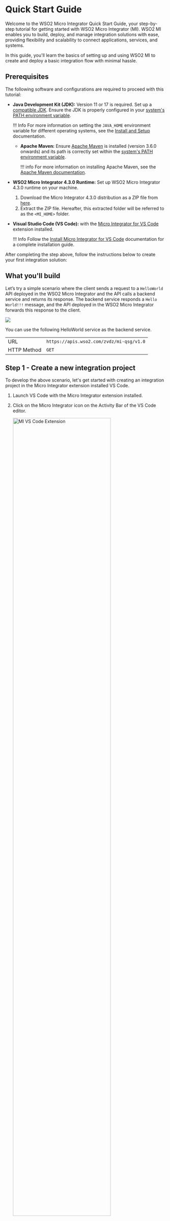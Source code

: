 # Quick Start Guide

Welcome to the WSO2 Micro Integrator Quick Start Guide, your step-by-step tutorial for getting started with WSO2 Micro Integrator (MI). WSO2 MI enables you to build, deploy, and manage integration solutions with ease, providing flexibility and scalability to connect applications, services, and systems.

In this guide, you'll learn the basics of setting up and using WSO2 MI to create and deploy a basic integration flow with minimal hassle.

## Prerequisites

The following software and configurations are required to proceed with this tutorial:

- **Java Development Kit (JDK):** Version 11 or 17 is required. Set up a [compatible JDK]({{base_path}}/install-and-setup/setup/reference/product-compatibility/#tested-jdks). Ensure the JDK is properly configured in your [system's PATH environment variable]({{base_path}}/install-and-setup/install/installing-mi).

    !!! Info
        For more information on setting the `JAVA_HOME` environment variable for different operating systems, see the [Install and Setup]({{base_path}}/install-and-setup/install/installing-mi) documentation.

  - **Apache Maven:** Ensure <a target="_blank" href="https://maven.apache.org/download.cgi">Apache Maven</a> is installed (version 3.6.0 onwards) and its path is correctly set within the <a target="_blank" href="https://maven.apache.org/install.html">system's PATH environment variable</a>.

    !!! info
        For more information on installing Apache Maven, see the <a target="_blank" href="https://maven.apache.org/install.html">Apache Maven documentation</a>.

- **WSO2 Micro Integrator 4.3.0 Runtime:** Set up WSO2 Micro Integrator 4.3.0 runtime on your machine.
    1. Download the Micro Integrator 4.3.0 distribution as a ZIP file from <a target="_blank" href="https://github.com/wso2/micro-integrator/releases/download/v4.3.0/wso2mi-4.3.0.zip">here</a>.
    2. Extract the ZIP file. Hereafter, this extracted folder will be referred to as the `<MI_HOME>` folder.
  
- **Visual Studio Code (VS Code):** with the <a target="_blank" href="https://marketplace.visualstudio.com/items?itemName=WSO2.micro-integrator">Micro Integrator for VS Code</a> extension installed.

    !!! Info
        Follow the [Install Micro Integrator for VS Code]({{base_path}}/develop/mi-for-vscode/install-wso2-mi-for-vscode) documentation for a complete installation guide.

After completing the step above, follow the instructions below to create your first integration solution:

## What you'll build

Let’s try a simple scenario where the client sends a request to a `HelloWorld` API deployed in the WSO2 Micro Integrator and the API calls a backend service and returns its response. The backend service responds a `Hello World!!!` message, and the API deployed in the WSO2 Micro Integrator forwards this response to the client.

<a href="{{base_path}}/assets/img/integrate/quick-start-guide/mi-quick-start-guide.gif"><img src="{{base_path}}/assets/img/integrate/quick-start-guide/mi-quick-start-guide.gif"></a>

You can use the following HelloWorld service as the backend service.

<table>
    <tr>
        <td>URL</td>
        <td>
            <code>https://apis.wso2.com/zvdz/mi-qsg/v1.0</code>
        </td>
    </tr>
    <tr>
        <td>HTTP Method</td>
        <td>
            <code>GET</code> 
        </td>
    </tr>
</table>

## Step 1 - Create a new integration project

To develop the above scenario, let's get started with creating an integration project in the Micro Integrator extension installed VS Code.

1. Launch VS Code with the Micro Integrator extension installed.

2. Click on the Micro Integrator icon on the Activity Bar of the VS Code editor.

    <a href="{{base_path}}/assets/img/develop/mi-for-vscode/mi-vscode-extension.png"><img src="{{base_path}}/assets/img/develop/mi-for-vscode/mi-vscode-extension.png" alt="MI VS Code Extension" width="80%"></a>

3. Click **Create New Project** on **Design View**. For more options to create a new integration project, see [Create an Integration Project]({{base_path}}/develop/create-integration-project).

4. In the **Project Creation Form**, enter `HelloWorld` as the **Project Name**.

5. Provide a location under the **Select Project Directory**.

    <a href="{{base_path}}/assets/img/develop/mi-for-vscode/qsg/create-new-project.gif"><img src="{{base_path}}/assets/img/develop/mi-for-vscode/qsg/create-new-project.gif" alt="Create New Project" width="70%"></a>

6. Click **Create**.

## Step 2 - Create an API

Now the integration project is ready to add an API. In this scenario, the API calls a backend service and responds to the client. First, let's create an API.

1. Go to **Micro Integrator Project Explorer** > **APIs.**

2. Hover over **APIs** and click the **+** icon that appears to open the **Create API** form.

3. Enter `HelloWorldAPI` as the API **Name**. The API **Context** field will be automatically populated with the same value. Let's modify it to `/hello`. 

    <a href="{{base_path}}/assets/img/develop/mi-for-vscode/qsg/create-api.gif"><img src="{{base_path}}/assets/img/develop/mi-for-vscode/qsg/create-api.gif" alt="Create New API" width="70%"></a>

4. Click **Create**.

Once you create the API there will be a default resource created. You'll use this resource in this tutorial. See the [Add new resource]({{base_path}}/develop/creating-artifacts/creating-an-api/#add-new-api-resources) documentation to learn how to add a new resource to an API.

## Step 3 - Design the integration

Now it is time to design your API. This is the underlying logic that is executed behind the scenes when an API request is made. In this scenario first, you need to call the backend service. For that, you have to add an [endpoint]({{base_path}}/reference/synapse-properties/endpoint-properties).

1. Navigate to the **MI Project Explorer** > **Endpoints**.

2. Hover over Endpoints and click the + icon that appears.

3. Select **HTTP Endpoint** from the **Create Endpoint** interface.

4. Specify the following values to create the HTTP endpoint for the [backend service](#what-youll-build).

     <table>
     <tr>
         <th>Parameter</th>
         <th>Value</th>
     </tr>
     <tr>
         <td>Endpoint Name</td>
         <td>
             <code>HelloWorldEp</code>
         </td>
     </tr>
     <tr>
         <td>URI Template</td>
         <td>
             <code>https://apis.wso2.com/zvdz/mi-qsg/v1.0</code>
         </td>
     </tr>
     <tr>
         <td>HTTP Method</td>
         <td>
             <code>GET</code> 
         </td>
     </tr>
     </table>

5. Click  **Create**.

    Now you have to add a [Call Mediator]({{base_path}}/reference/mediators/call-mediator) to call the backend service.

6. Open the **Resource View** of the API resource.

    1. Go to **MI Project Explorer** > **APIs**.

    2. Under `HelloWorldAPI`, click the default API resource to open the **Resource View** of the API resource.

7. Click on the **+** icon to open the mediator palette.

8. Select **Call Endpoint** mediator under **Mediators** > **Generic**.

9. Under **Endpoint**, select the created `HelloWorldEp` endpoint from the dropdown. 

10. Click  **Submit**.
    
    Now let's add a [Respond Mediator]({{base_path}}/reference/mediators/respond-mediator) to respond the message to the client.

11. Click on the **+** icon placed just after the Call mediator to open the mediator palette.

12. Select **Respond** mediator under **Mediators** > **Generic**. 

13. Click **Submit**.

    <a href="{{base_path}}/assets/img/develop/mi-for-vscode/qsg/design-api.gif"><img src="{{base_path}}/assets/img/develop/mi-for-vscode/qsg/design-api.gif" alt="Design API" width="70%"></a>

    <a href="{{base_path}}/assets/img/develop/mi-for-vscode/qsg/design-api-1.gif"><img src="{{base_path}}/assets/img/develop/mi-for-vscode/qsg/design-api-1.gif" alt="Design API" width="70%"></a>

    <a href="{{base_path}}/assets/img/develop/mi-for-vscode/qsg/design-api-2.gif"><img src="{{base_path}}/assets/img/develop/mi-for-vscode/qsg/design-api-2.gif" alt="Design API" width="70%"></a>
    
Following is what you'll see in the **Source View** of the VS Code.

!!! info
    You can view the source view by clicking on the **Show Source** (`</>`) icon located in the top right corner of the VS Code.

```xml
<?xml version="1.0" encoding="UTF-8"?>
<api context="/helloworldapi" name="HelloWorldAPI" xmlns="http://ws.apache.org/ns/synapse">
    <resource methods="GET" uri-template="/">
        <inSequence>
            <call>
                <endpoint key="HelloWorldEp"/>
            </call>
            <respond/>
        </inSequence>
        <faultSequence>
        </faultSequence>
    </resource>
</api>
```

## Step 4 - Add MI server to run integration

You need to [configure]({{base_path}}/develop/using-remote-micro-integrator) the downloaded and extracted WSO2 MI server in the Micro Integrator extension installed VS Code to run the integration solution. Let's proceed with the following steps.

1. Open the VS Code **Command Palette** by selecting **View** > **Command Palette** from the menu, or by using the shortcut `Command`+`Shift`+`P` on macOS or `Ctrl`+`Shift`+`P` on Windows.

2. Select **MI: Add MI server** from the list of available commands.

3. Click **Add MI server** to add a Micro Integrator server.

4. Select the folder where `<MI_HOME>` is located. This will be set as the **current server path**.

    <a href="{{base_path}}/assets/img/develop/mi-for-vscode/qsg/configure-mi-server.gif"><img src="{{base_path}}/assets/img/develop/mi-for-vscode/qsg/configure-mi-server.gif" alt="Configure MI Server" width="70%"></a>

## Step 5 - Run the integration artifacts

Now that you have developed an integration using the Micro Integrator Visual Studio Code plugin. It is time to deploy the integration to the Micro Integrator server runtime.

Click the **Build and Run** icon located in the top right corner of VS Code.

<a href="{{base_path}}/assets/img/develop/mi-for-vscode/qsg/build-and-run.gif"><img src="{{base_path}}/assets/img/develop/mi-for-vscode/qsg/build-and-run.gif" alt="Build and run" width="70%"></a>

## Step 6 - Test the integration service

Now, let's test the integration service. For that, you can use the inbuilt try-it functionality in the MI for VS Code extension. 

When you run the integration artifact as in [Step 5](#step-5-run-the-integration-artifacts), the **Runtime Services** interface is opened up. You can see all the available services. 

Select `HelloWorldAPI` that you have developed and test the resource.

<a href="{{base_path}}/assets/img/develop/mi-for-vscode/qsg/test-api.gif"><img src="{{base_path}}/assets/img/develop/mi-for-vscode/qsg/test-api.gif" alt="Test API" width="70%"></a>

Congratulations!
Now, you have created your first integration service.

Additionally, you can use the [Integration Control Plane (ICP)]({{base_path}}/observe-and-manage/working-with-integration-control-plane) to observe details of the deployed artifacts.

## What's next?

Try more [tutorials and examples]({{base_path}}/learn/learn-overview/).
